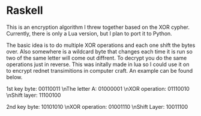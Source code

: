 # Raskell
This is an encryption algorithm I threw together based on the XOR cypher. Currently, there is only a Lua version, but I plan to port it to Python.

The basic idea is to do multiple XOR operations and each one shift the bytes over. Also somewhere is a wildcard byte that changes each time it is run so two of the same letter will come out diffrent. To decrypt you do the same operations just in reverse. This was initally made in lua so I could use it on to encrypt rednet transimitions in computer craft. An example can be found below.

1st key byte:  00110011
\nThe letter A:  01000001
\nXOR operation: 01110010
\nShift layer:   11100100

2nd key byte:  10101010
\nXOR operation: 01001110
\nShift Layer:   10011100

